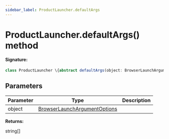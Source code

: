 ```yaml
---
sidebar_label: ProductLauncher.defaultArgs
---
```


# ProductLauncher.defaultArgs() method

#### Signature:

```typescript
class ProductLauncher \{abstract defaultArgs(object: BrowserLaunchArgumentOptions): string[];\}
```

## Parameters

| Parameter | Type                                                                        | Description |
| --------- | --------------------------------------------------------------------------- | ----------- |
| object    | [BrowserLaunchArgumentOptions](./puppeteer.browserlaunchargumentoptions.md) |             |

**Returns:**

string\[\]
